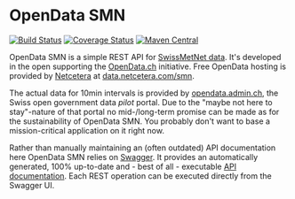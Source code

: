 # OpenData SMN 

[![Build Status](https://travis-ci.org/marcelstoer/open-data-smn.svg?branch=master)](https://travis-ci.org/marcelstoer/open-data-smn)
[![Coverage Status](https://coveralls.io/repos/marcelstoer/open-data-smn/badge.png?branch=master)](https://coveralls.io/r/marcelstoer/open-data-smn?branch=master)
[![Maven Central](https://maven-badges.herokuapp.com/maven-central/com.frightanic/open-data-smn/badge.svg)](https://maven-badges.herokuapp.com/maven-central/com.frightanic/open-data-smn/)

OpenData SMN is a simple REST API for [SwissMetNet data](http://www.meteoschweiz.admin.ch/web/en/climate/observation_systems/surface/swissmetnet.html). It's developed in the open supporting the [OpenData.ch](http://opendata.ch/) initiative. Free OpenData hosting is provided by [Netcetera](http://netcetera.com) at [data.netcetera.com/smn](http://data.netcetera.com/smn/).

The actual data for 10min intervals is provided by [opendata.admin.ch](http://www.opendata.admin.ch/en/dataset/messdatensmn), the Swiss open government data _pilot_ portal. Due to the "maybe not here to stay"-nature of that portal no mid-/long-term promise can be made as for the sustainability of OpenData SMN. You probably don't want to base a mission-critical application on it right now.

Rather than manually maintaining an (often outdated) API documentation here OpenData SMN relies on [Swagger](https://helloreverb.com/developers/swagger). It provides an automatically generated, 100% up-to-date and - best of all - executable [API documentation](http://data.netcetera.com/smn/swagger). Each REST operation can be executed directly from the Swagger UI.
